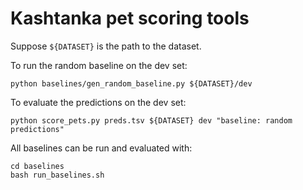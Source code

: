 # Kashtanka pet scoring tools 

Suppose `${DATASET}` is the path to the dataset.

To run the random baseline on the dev set:

```python baselines/gen_random_baseline.py ${DATASET}/dev```

To evaluate the predictions on the dev set:

```python score_pets.py preds.tsv ${DATASET} dev "baseline: random predictions"```

All baselines can be run and evaluated with:
```
cd baselines
bash run_baselines.sh
```
